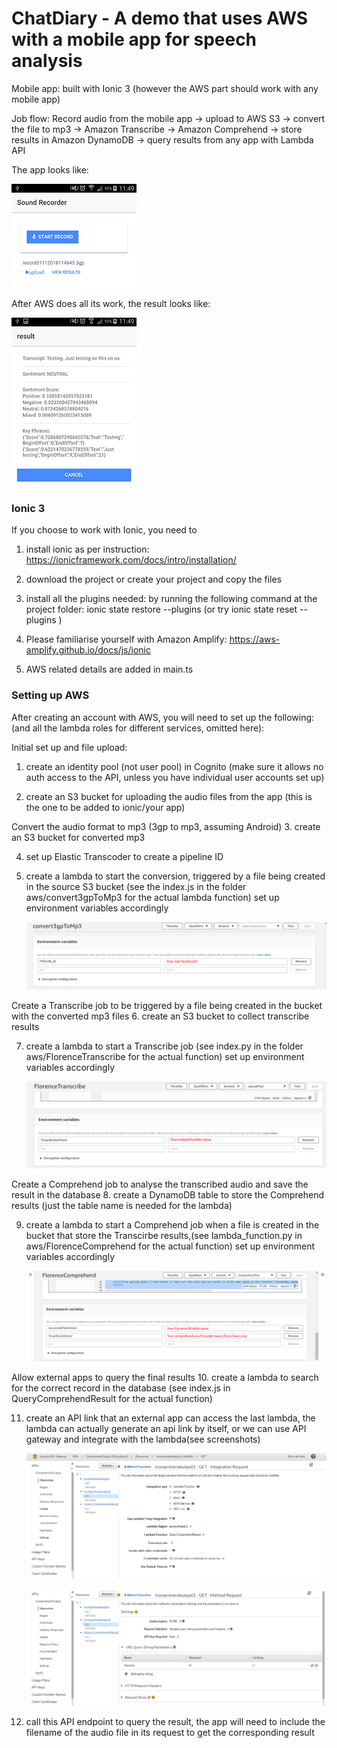 # ChatDiary - A demo that uses AWS with a mobile app for speech analysis
Mobile app: built with Ionic 3 (however the AWS part should work with any mobile app)

Job flow: Record audio from the mobile app -> upload to AWS S3 -> convert the file to mp3 -> Amazon Transcribe -> Amazon Comprehend -> store results in Amazon DynamoDB -> query results from any app with Lambda API

The app looks like:

![](./aws/ChatDiary1.png)

After AWS does all its work, the result looks like:

![](./aws/ChatDiary2.png)




### Ionic 3
If you choose to work with Ionic, you need to
1. install ionic as per instruction: https://ionicframework.com/docs/intro/installation/

2. download the project or create your project and copy the files 

3. install all the plugins needed: by running the following command at the project folder: ionic state restore --plugins
(or try ionic state reset -- plugins )

4. Please familiarise yourself with Amazon Amplify: https://aws-amplify.github.io/docs/js/ionic

5. AWS related details are added in main.ts




### Setting up AWS
After creating an account with AWS, you will need to set up the following:(and all the lambda roles for different services, omitted here):

Initial set up and file upload:
1. create an identity pool (not user pool) in Cognito (make sure it allows no auth access to the API, unless you have individual user accounts set up)

2. create an S3 bucket for uploading the audio files from the app (this is the one to be added to ionic/your app)  

Convert the audio format to mp3 (3gp to mp3, assuming Android)
3. create an S3 bucket for converted mp3

4. set up Elastic Transcoder to create a pipeline ID 		

5. create a lambda to start the conversion, triggered by a file being created in the source S3 bucket
	(see the index.js in the folder aws/convert3gpToMp3 for the actual lambda function)
	set up environment variables accordingly
	
	![](./aws/convert3gpToMp3/environment_variable.png)
				
		
Create a Transcribe job to be triggered by a file being created in the bucket with the converted mp3 files
6. create an S3 bucket to collect transcribe results

7. create a lambda to start a Transcribe job (see index.py in the folder aws/FlorenceTranscribe for the actual function)
	set up environment variables accordingly
		
	![](./aws/FlorenceTranscribe/environment_variable.png)
		
	
Create a Comprehend job to analyse the transcribed audio and save the result in the database
8. create a DynamoDB table to store the Comprehend results (just the table name is needed for the lambda)

9. create a lambda to start a Comprehend job when a file is created in the bucket that store the Transcirbe results,(see lambda_function.py in aws/FlorenceComprehend for the actual function)
	set up environment variables accordingly
		
	![](./aws/FlorenceComprehend/environment_variable.png)
		
	
Allow external apps to query the final results
10. create a lambda to search for the correct record in the database (see index.js in QueryComprehendResult for the actual function)

11. create an API link that an external app can access the last lambda, the lambda can actually generate an api link by itself, or we can use API gateway and integrate with the lambda(see screenshots)
	
	![](./aws/APIgateway/Integration_Request.png)
	
	![](./aws/APIgateway/method_Request.png)
	
12. call this API endpoint to query the result, the app will need to include the filename of the audio file in its request to get the corresponding result




